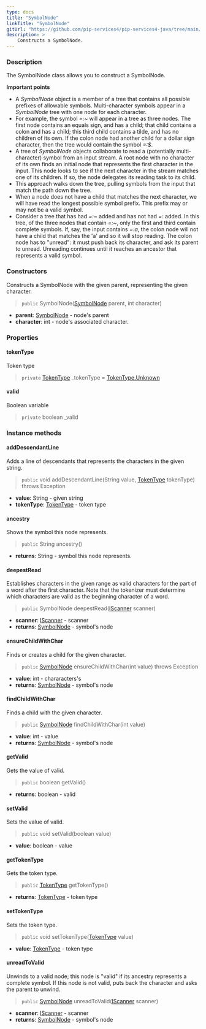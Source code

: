 ```yaml
---
type: docs
title: "SymbolNode"
linkTitle: "SymbolNode"
gitUrl: "https://github.com/pip-services4/pip-services4-java/tree/main/pip-services4-expressions-java"
description: > 
    Constructs a SymbolNode.
---
```


### Description
The SymbolNode class allows you to construct a SymbolNode.

**Important points**

- A *SymbolNode* object is a member of a tree that contains all possible prefixes of allowable symbols. Multi-character symbols appear in a *SymbolNode* tree with one node for each character.
- For example, the symbol *=:~* will appear in a tree as three nodes. The first node contains an equals sign, and has a child; that child contains a colon and has a child; this third child contains a tilde, and has no children of its own. If the colon node had another child for a dollar sign character, then the tree would contain the symbol *=:$*.
- A tree of *SymbolNode* objects collaborate to read a (potentially multi-character) symbol from an input stream. A root node with no character of its own finds an initial node
that represents the first character in the input. This node looks to see if the next character in the stream matches one of its children. If so, the node delegates its reading task to its child.
- This approach walks down the tree, pulling symbols from the input that match the path down the tree.
- When a node does not have a child that matches the next character, we will have read the longest possible symbol prefix. This prefix may or may not be a valid symbol.
- Consider a tree that has had *=:~* added and has not had *=:* added. In this tree, of the three nodes that contain *=:~*, only the first and third contain
complete symbols. If, say, the input contains *=:a*, the colon node will not have a child that matches the 'a' and so it will stop reading. The colon node has to "unread": it must push back its character, and ask its parent to unread. Unreading continues until it reaches an ancestor that represents a valid symbol.

### Constructors
Constructs a SymbolNode with the given parent, representing the given character.

> `public` SymbolNode([SymbolNode]() parent, int character)

- **parent**: [SymbolNode]() - node's parent
- **character**: int - node's associated character.


### Properties

#### tokenType
Token type
> `private` [TokenType](../../token_type) _tokenType = [TokenType.Unknown](../../token_type)

#### valid
Boolean variable 

> `private` boolean _valid

### Instance methods


#### addDescendantLine
Adds a line of descendants that represents the characters in the given string.

> `public` void addDescendantLine(String value, [TokenType](../../token_type) tokenType) throws Exception

- **value**: String - given string
- **tokenType**: [TokenType](../../token_type) - token type

#### ancestry
Shows the symbol this node represents.

> `public` String ancestry()

- **returns**: String - symbol this node represents.

#### deepestRead
Establishes characters in the given range as valid characters for the part of a word after the first character. Note that the tokenizer must determine which characters are valid as the beginning character of a word.

> `public` SymbolNode deepestRead([IScanner](../../../io/iscanner) scanner)

- **scanner**: [IScanner](../../../io/iscanner) - scanner
- **returns**: [SymbolNode]() - symbol's node


#### ensureChildWithChar
Finds or creates a child for the given character.

> `public` [SymbolNode]() ensureChildWithChar(int value) throws Exception

- **value**: int - chararacters's 
- **returns**: [SymbolNode]() - symbol's node


#### findChildWithChar
Finds a child with the given character.

> `public` [SymbolNode]() findChildWithChar(int value)

- **value**: int - value
- **returns**: [SymbolNode]() - symbol's node

#### getValid
Gets the value of valid.

> `public` boolean getValid()

- **returns**: boolean - valid

#### setValid
Sets the value of valid.

> `public` void setValid(boolean value)

- **value**: boolean - value
  
#### getTokenType
Gets the token type.

> `public` [TokenType](../../token_type) getTokenType()

- **returns**: [TokenType](../../token_type) - token type
  
#### setTokenType
Sets the token type.

> `public` void setTokenType([TokenType](../../token_type) value)

- **value**: [TokenType](../../token_type) - token type

#### unreadToValid
Unwinds to a valid node; this node is "valid" if its ancestry represents a complete symbol.
If this node is not valid, puts back the character and asks the parent to unwind.

> `public` [SymbolNode]() unreadToValid([IScanner](../../../io/iscanner) scanner)

- **scanner**: [IScanner](../../../io/iscanner) - scanner
- **returns**: [SymbolNode]() - symbol's node
